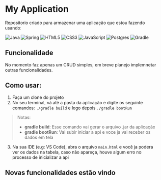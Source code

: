 # My Application

Repositorio criado para armazenar uma aplicação que estou fazendo usando:

![Java](https://img.shields.io/badge/java-%23ED8B00.svg?style=for-the-badge&logo=openjdk&logoColor=white)
![Spring](https://img.shields.io/badge/spring-%236DB33F.svg?style=for-the-badge&logo=spring&logoColor=white)
![HTML5](https://img.shields.io/badge/html5-%23E34F26.svg?style=for-the-badge&logo=html5&logoColor=white)
![CSS3](https://img.shields.io/badge/css3-%231572B6.svg?style=for-the-badge&logo=css3&logoColor=white)
![JavaScript](https://img.shields.io/badge/javascript-%23323330.svg?style=for-the-badge&logo=javascript&logoColor=%23F7DF1E)
![Postgres](https://img.shields.io/badge/postgres-%23316192.svg?style=for-the-badge&logo=postgresql&logoColor=white)
![Gradle](https://img.shields.io/badge/Gradle-02303A.svg?style=for-the-badge&logo=Gradle&logoColor=white)

## Funcionalidade

No momento faz apenas um CRUD simples, em breve planejo implemnetar outras funcionalidades.

## Como usar:

1. Faça um clone do projeto
2. No seu terminal, vá até a pasta da aplicação e digite os seguinte comandos:
```./gradle build``` e logo depois ```./gradle bootRun```
>Notas:
> - **gradle build**: Esse comando vai gerar o arquivo .jar da aplicação
> - **gradle bootRun**: Vai subir iniciar a api e voce ja vai receber os dados em tela

3. Na sua IDE (e.g: VS Code), abra o arquivo ```main.html``` e você ja podera ver os dados na tabela, caso não apareça, houve algum erro no processo de inicializar a api

## Novas funcionalidades estão vindo
